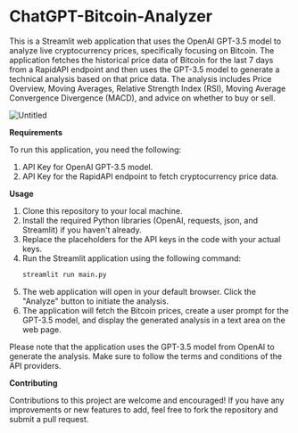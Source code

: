 # ChatGPT-Bitcoin-Analyzer
This is a Streamlit web application that uses the OpenAI GPT-3.5 model to analyze live cryptocurrency prices, specifically focusing on Bitcoin. The application fetches the historical price data of Bitcoin for the last 7 days from a RapidAPI endpoint and then uses the GPT-3.5 model to generate a technical analysis based on that price data. The analysis includes Price Overview, Moving Averages, Relative Strength Index (RSI), Moving Average Convergence Divergence (MACD), and advice on whether to buy or sell.

![Untitled](https://github.com/tanmay-guptaa/ChatGPT-Bitcoin-Analyzer/assets/119430497/c2a217dd-9b83-4dab-b2ad-ac1484fbf9bc)


**Requirements**

To run this application, you need the following:
1. API Key for OpenAI GPT-3.5 model.
2. API Key for the RapidAPI endpoint to fetch cryptocurrency price data.


**Usage**
1. Clone this repository to your local machine.
2. Install the required Python libraries (OpenAI, requests, json, and Streamlit) if you haven't already.
3. Replace the placeholders for the API keys in the code with your actual keys.
4. Run the Streamlit application using the following command:
   ```bash
   streamlit run main.py
   ```
5. The web application will open in your default browser. Click the "Analyze" button to initiate the analysis.
6. The application will fetch the Bitcoin prices, create a user prompt for the GPT-3.5 model, and display the generated analysis in a 
   text area on the web page.

Please note that the application uses the GPT-3.5 model from OpenAI to generate the analysis. Make sure to follow the terms and conditions of the API providers.


**Contributing**

Contributions to this project are welcome and encouraged! If you have any improvements or new features to add, feel free to fork the repository and submit a pull request.

